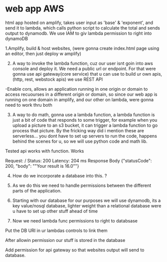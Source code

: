 # web app AWS
 html app hosted on amplify, takes user input as 'base' & 'exponent', and send it to lambda, which calls python script to calculate the total and sends output to dynamodb. We use IAM to giv lambda permission to right into dynamoDB

1.Amplify, build & host websites, (were gonna create index.html page using an editor, then just deploy w amplify)

2. A way to invoke the lambda function, cuz our user isnt goin into aws console and deploy it. We need a public url or endpoint. For that were gonna use api gateway(core service) that u can use to build ur own apis, (http, rest, webstock apis) we use REST API

-Enable cors, allows an application running in one origin or domain to access recuourses in a different origin or domain, so since our web app is running on one domain in amplify, and our other on lambda, were gonna need to work thru both


3. A way to do math, gonna use a lambda function, a lambda function is just a bit of code that responds to some trigger, for example when you upload a picture to an s3 bucket, it can trigger a lambda function to go process that picture. By the fricking way did i mention these are serverless… you dont have to set up servers to run the code, happens behind the scenes for u, so we will use python code and math lib.

Tested api works with function. Works

Request: /
Status: 200
Latency: 204 ms
Response Body
{"statusCode": 200, "body": "\"Your result is 16.0\""}


4. How do we incorporate a database into this. ?
5. As we do this we need to handle permissions between the different parts of the application.

4. Starting with our database for our purposes we will use dynamodb, its a key value/nosql database, lighter weight than a relational database were u have to set up other stuff ahead of time 
5. Now we need lambda func permissions to right to databsase

Put the DB URI in ur lambdas controls to link them

After allowin permission our stuff is stored in the database

Add permission for api gateway so that websites output will send to database.
